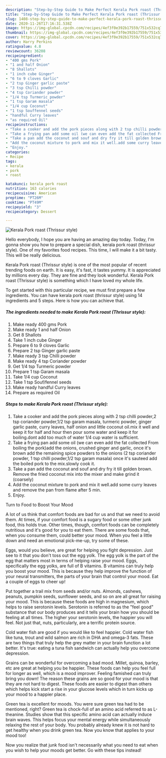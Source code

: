 ```yaml
---
description: "Step-by-Step Guide to Make Perfect Kerala Pork roast (Thrissur style)"
title: "Step-by-Step Guide to Make Perfect Kerala Pork roast (Thrissur style)"
slug: 1408-step-by-step-guide-to-make-perfect-kerala-pork-roast-thrissur-style
date: 2020-11-26T17:16:31.538Z
image: https://img-global.cpcdn.com/recipes/4ef3f0e392b17559/751x532cq70/kerala-pork-roast-thrissur-style-recipe-main-photo.jpg
thumbnail: https://img-global.cpcdn.com/recipes/4ef3f0e392b17559/751x532cq70/kerala-pork-roast-thrissur-style-recipe-main-photo.jpg
cover: https://img-global.cpcdn.com/recipes/4ef3f0e392b17559/751x532cq70/kerala-pork-roast-thrissur-style-recipe-main-photo.jpg
author: Harry Perkins
ratingvalue: 4.8
reviewcount: 36208
recipeingredient:
- "400 gms Pork"
- "1 and half Onion"
- "8 Shallots"
- "1 inch cube Ginger"
- "6 to 9 cloves Garlic"
- "2 tsp Ginger garlic paste"
- "3 tsp Chilli powder"
- "4 tsp Coriander powder"
- "1/4 tsp Turmeric powder"
- "1 tsp Garam masala"
- "1/4 cup Coconut"
- "1 tsp Souffennel seeds"
- "handful Curry leaves"
- "as required Oil"
recipeinstructions:
- "Take a cooker and add the pork pieces along with 2 tsp chilli powder,2 tsp coriander powder,1/2 tsp garam masala, turmeric powder, ginger garlic paste, curry leaves, half onion and little coconut oil.mix it well and keep it for half and hour then pour some water and keep it for boiling.dont add too much of water 1/4 cup water is sufficient."
- "Take a frying pan add some oil (we can even add the fat collected From boiling the pork)add the onions, crushed ginger and garlic, once it&#39;s brown add the remaining spice powders to the onions (2 tsp coriander powder, 1 tsp chilli powder,1/2 tsp garam masala) once it&#39;s sauteed add the boiled pork to the mix.slowly cook it."
- "Take a pan add the coconut and souf and dry fry it till golden brown. Remove the fried coconut mix into the mixer and make grind it (coarsely)"
- "Add the coconut mixture to pork and mix it well.add some curry leaves and remove the pan from flame after 5 min."
- "Enjoy."
categories:
- Recipe
tags:
- kerala
- pork
- roast

katakunci: kerala pork roast 
nutrition: 163 calories
recipecuisine: American
preptime: "PT26M"
cooktime: "PT49M"
recipeyield: "3"
recipecategory: Dessert

---
```



![Kerala Pork roast (Thrissur style)](https://img-global.cpcdn.com/recipes/4ef3f0e392b17559/751x532cq70/kerala-pork-roast-thrissur-style-recipe-main-photo.jpg)

Hello everybody, I hope you are having an amazing day today. Today, I'm gonna show you how to prepare a special dish, kerala pork roast (thrissur style). One of my favorites food recipes. This time, I will make it a bit tasty. This will be really delicious.

Kerala Pork roast (Thrissur style) is one of the most popular of recent trending foods on earth. It is easy, it's fast, it tastes yummy. It is appreciated by millions every day. They are fine and they look wonderful. Kerala Pork roast (Thrissur style) is something which I have loved my whole life.




To get started with this particular recipe, we must first prepare a few ingredients. You can have kerala pork roast (thrissur style) using 14 ingredients and 5 steps. Here is how you can achieve that.

<!--inarticleads1-->

##### The ingredients needed to make Kerala Pork roast (Thrissur style):

1. Make ready 400 gms Pork
1. Make ready 1 and half Onion
1. Get 8 Shallots
1. Take 1 inch cube Ginger
1. Prepare 6 to 9 cloves Garlic
1. Prepare 2 tsp Ginger garlic paste
1. Make ready 3 tsp Chilli powder
1. Make ready 4 tsp Coriander powder
1. Get 1/4 tsp Turmeric powder
1. Prepare 1 tsp Garam masala
1. Take 1/4 cup Coconut
1. Take 1 tsp Souf/fennel seeds
1. Make ready handful Curry leaves
1. Prepare as required Oil




<!--inarticleads2-->

##### Steps to make Kerala Pork roast (Thrissur style):

1. Take a cooker and add the pork pieces along with 2 tsp chilli powder,2 tsp coriander powder,1/2 tsp garam masala, turmeric powder, ginger garlic paste, curry leaves, half onion and little coconut oil.mix it well and keep it for half and hour then pour some water and keep it for boiling.dont add too much of water 1/4 cup water is sufficient.
1. Take a frying pan add some oil (we can even add the fat collected From boiling the pork)add the onions, crushed ginger and garlic, once it&#39;s brown add the remaining spice powders to the onions (2 tsp coriander powder, 1 tsp chilli powder,1/2 tsp garam masala) once it&#39;s sauteed add the boiled pork to the mix.slowly cook it.
1. Take a pan add the coconut and souf and dry fry it till golden brown. Remove the fried coconut mix into the mixer and make grind it (coarsely)
1. Add the coconut mixture to pork and mix it well.add some curry leaves and remove the pan from flame after 5 min.
1. Enjoy.




Turn to Food to Boost Your Mood


A lot of us think that comfort foods are bad for us and that we need to avoid them. At times, if your comfort food is a sugary food or some other junk food, this holds true. Other times, though, comfort foods can be completely nutritious and it's good for you to eat them. There are some foods that, when you consume them, could better your mood. When you feel a little down and need an emotional pick-me-up, try some of these.

Eggs, would you believe, are great for helping you fight depression. Just see to it that you don't toss out the egg yolk. The egg yolk is the part of the egg that matters most in terms of helping raise your mood. Eggs, specifically the egg yolks, are full of B vitamins. B vitamins can truly help you boost your mood. This is because they help improve the function of your neural transmitters, the parts of your brain that control your mood. Eat a couple of eggs to cheer up!

Put together a trail mix from seeds and/or nuts. Almonds, cashews, peanuts, pumpkin seeds, sunflower seeds, and so on are all great for raising your mood. This is because these foods are high in magnesium, which helps to raise serotonin levels. Serotonin is referred to as the "feel good" substance that our body produces and it tells your brain how you should be feeling at all times. The higher your serotonin levels, the happier you will feel. Not just that, nuts, particularly, are a terrific protein source.

Cold water fish are good if you would like to feel happier. Cold water fish like tuna, trout and wild salmon are rich in DHA and omega-3 fats. These are two things that truly help the grey matter in your brain function a lot better. It's true: eating a tuna fish sandwich can actually help you overcome depression. 

Grains can be wonderful for overcoming a bad mood. Millet, quinoa, barley, etc are great at helping you be happier. These foods can help you feel full for longer as well, which is a mood improver. Feeling famished can truly bring you down! The reason these grains are so good for your mood is that they are not hard to digest. These foods are easier to digest than others which helps kick start a rise in your glucose levels which in turn kicks up your mood to a happier place.

Green tea is excellent for moods. You were sure green tea had to be mentioned, right? Green tea is chock-full of an amino acid referred to as L-theanine. Studies show that this specific amino acid can actually induce brain waves. This helps focus your mental energy while simultaneously relaxing the rest of your body. You probably already knew it is not hard to get healthy when you drink green tea. Now you know that applies to your mood too!

Now you realize that junk food isn't necessarily what you need to eat when you wish to help your moods get better. Go  with  these tips  instead!

